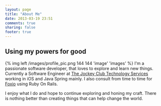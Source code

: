 ```yaml
---
layout: page
title: "About Me"
date: 2013-03-19 23:51
comments: true
sharing: false
footer: true
---
```

Using my powers for good
-------------
{% img left /images/profile_pic.png 144 144 'image' 'images' %}
I'm a passionate software developer, that loves to explore and learn new things. Currently a Software Engineer at [The Jockey Club Technology Services](http://www.tjctechnology.com/home.asp) working in iOS and Java Spring mainly. I also consult from time to time for [Foxio](http://www.fox.io/) using Ruby On Rails.

I enjoy what I do and hope to continue exploring and honing my craft. There is nothing better than creating things that can help change the world.